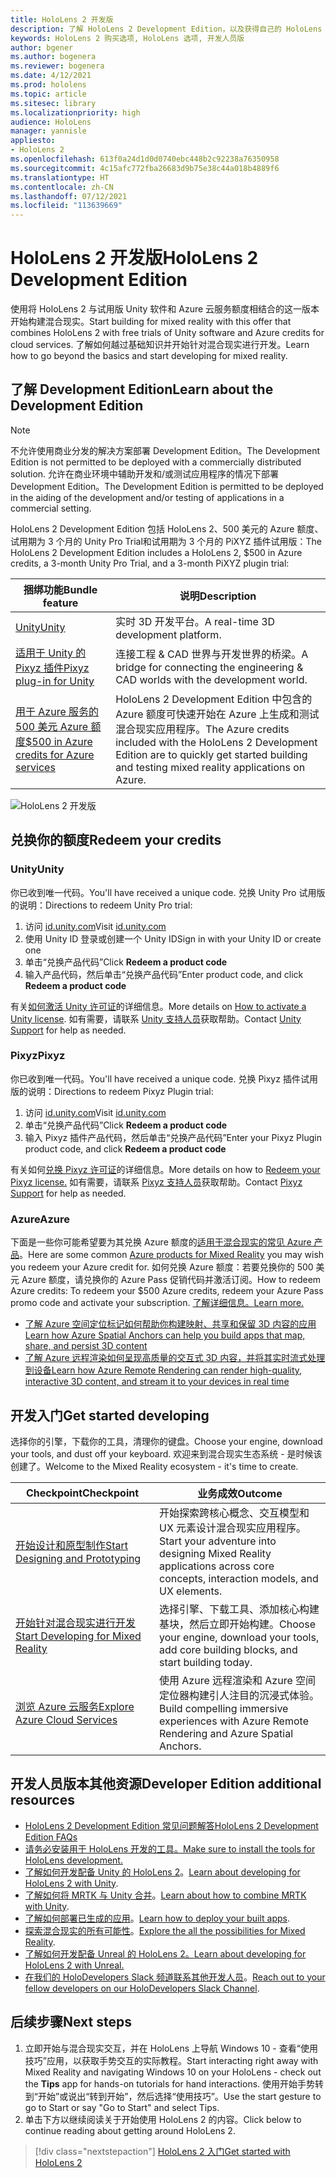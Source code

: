 ```yaml
---
title: HoloLens 2 开发版
description: 了解 HoloLens 2 Development Edition，以及获得自己的 HoloLens 2 Development Edition 后的后续操作。
keywords: HoloLens 2 购买选项, HoloLens 选项, 开发人员版
author: bgener
ms.author: bogenera
ms.reviewer: bogenera
ms.date: 4/12/2021
ms.prod: hololens
ms.topic: article
ms.sitesec: library
ms.localizationpriority: high
audience: HoloLens
manager: yannisle
appliesto:
- HoloLens 2
ms.openlocfilehash: 613f0a24d1d0d0740ebc448b2c92238a76350958
ms.sourcegitcommit: 4c15afc772fba26683d9b75e38c44a018b4889f6
ms.translationtype: HT
ms.contentlocale: zh-CN
ms.lasthandoff: 07/12/2021
ms.locfileid: "113639669"
---
```

# <a name="hololens-2-development-edition"></a><span data-ttu-id="1c721-104">HoloLens 2 开发版</span><span class="sxs-lookup"><span data-stu-id="1c721-104">HoloLens 2 Development Edition</span></span>

<span data-ttu-id="1c721-105">使用将 HoloLens 2 与试用版 Unity 软件和 Azure 云服务额度相结合的这一版本开始构建混合现实。</span><span class="sxs-lookup"><span data-stu-id="1c721-105">Start building for mixed reality with this offer that combines HoloLens 2 with free trials of Unity software and Azure credits for cloud services.</span></span> <span data-ttu-id="1c721-106">了解如何越过基础知识并开始针对混合现实进行开发。</span><span class="sxs-lookup"><span data-stu-id="1c721-106">Learn how to go beyond the basics and start developing for mixed reality.</span></span>

## <a name="learn-about-the-development-edition"></a><span data-ttu-id="1c721-107">了解 Development Edition</span><span class="sxs-lookup"><span data-stu-id="1c721-107">Learn about the Development Edition</span></span>

> [!NOTE]
> <span data-ttu-id="1c721-108">不允许使用商业分发的解决方案部署 Development Edition。</span><span class="sxs-lookup"><span data-stu-id="1c721-108">The Development Edition is not permitted to be deployed with a commercially distributed solution.</span></span> <span data-ttu-id="1c721-109">允许在商业环境中辅助开发和/或测试应用程序的情况下部署 Development Edition。</span><span class="sxs-lookup"><span data-stu-id="1c721-109">The Development Edition is permitted to be deployed in the aiding of the development and/or testing of applications in a commercial setting.</span></span>  

<span data-ttu-id="1c721-110">HoloLens 2 Development Edition 包括 HoloLens 2、500 美元的 Azure 额度、试用期为 3 个月的 Unity Pro Trial和试用期为 3 个月的 PiXYZ 插件试用版：</span><span class="sxs-lookup"><span data-stu-id="1c721-110">The HoloLens 2 Development Edition includes a HoloLens 2, $500 in Azure credits, a 3-month Unity Pro Trial, and a 3-month PiXYZ plugin trial:</span></span>

| <span data-ttu-id="1c721-111">捆绑功能</span><span class="sxs-lookup"><span data-stu-id="1c721-111">Bundle feature</span></span> | <span data-ttu-id="1c721-112">说明</span><span class="sxs-lookup"><span data-stu-id="1c721-112">Description</span></span> |
|---|---|
|  [<span data-ttu-id="1c721-113">Unity</span><span class="sxs-lookup"><span data-stu-id="1c721-113">Unity</span></span>](https://unity.com/) | <span data-ttu-id="1c721-114">实时 3D 开发平台。</span><span class="sxs-lookup"><span data-stu-id="1c721-114">A real-time 3D development platform.</span></span>   |
|  [<span data-ttu-id="1c721-115">适用于 Unity 的 Pixyz 插件</span><span class="sxs-lookup"><span data-stu-id="1c721-115">Pixyz plug-in for Unity</span></span>](https://www.pixyz-software.com/plugin/) | <span data-ttu-id="1c721-116">连接工程 &amp; CAD 世界与开发世界的桥梁。</span><span class="sxs-lookup"><span data-stu-id="1c721-116">A bridge for connecting the engineering &amp; CAD worlds with the development world.</span></span>   |
| [<span data-ttu-id="1c721-117">用于 Azure 服务的 500 美元 Azure 额度</span><span class="sxs-lookup"><span data-stu-id="1c721-117">$500 in Azure credits for Azure services</span></span>](https://azure.microsoft.com/resources/) | <span data-ttu-id="1c721-118">HoloLens 2 Development Edition 中包含的 Azure 额度可快速开始在 Azure 上生成和测试混合现实应用程序。</span><span class="sxs-lookup"><span data-stu-id="1c721-118">The Azure credits included with the HoloLens 2 Development Edition are to quickly get started building and testing mixed reality applications on Azure.</span></span> |

![HoloLens 2 开发版](./images/hololens-2-dev-ed.png)

## <a name="redeem-your-credits"></a><span data-ttu-id="1c721-120">兑换你的额度</span><span class="sxs-lookup"><span data-stu-id="1c721-120">Redeem your credits</span></span>

### <a name="unity"></a><span data-ttu-id="1c721-121">Unity</span><span class="sxs-lookup"><span data-stu-id="1c721-121">Unity</span></span>
<span data-ttu-id="1c721-122">你已收到唯一代码。</span><span class="sxs-lookup"><span data-stu-id="1c721-122">You'll have received a unique code.</span></span> <span data-ttu-id="1c721-123">兑换 Unity Pro 试用版的说明：</span><span class="sxs-lookup"><span data-stu-id="1c721-123">Directions to redeem Unity Pro trial:</span></span>
1. <span data-ttu-id="1c721-124">访问 [id.unity.com](http://id.unity.com/)</span><span class="sxs-lookup"><span data-stu-id="1c721-124">Visit [id.unity.com](http://id.unity.com/)</span></span>
1. <span data-ttu-id="1c721-125">使用 Unity ID 登录或创建一个 Unity ID</span><span class="sxs-lookup"><span data-stu-id="1c721-125">Sign in with your Unity ID or create one</span></span>
1. <span data-ttu-id="1c721-126">单击“兑换产品代码”</span><span class="sxs-lookup"><span data-stu-id="1c721-126">Click **Redeem a product code**</span></span>
1. <span data-ttu-id="1c721-127">输入产品代码，然后单击“兑换产品代码”</span><span class="sxs-lookup"><span data-stu-id="1c721-127">Enter product code, and click **Redeem a product code**</span></span>

<span data-ttu-id="1c721-128">有关[如何激活 Unity 许可证](https://support.unity3d.com/hc/articles/211438683-How-do-I-activate-my-license-)的详细信息。</span><span class="sxs-lookup"><span data-stu-id="1c721-128">More details on [How to activate a Unity license](https://support.unity3d.com/hc/articles/211438683-How-do-I-activate-my-license-).</span></span> <span data-ttu-id="1c721-129">如有需要，请联系 [Unity 支持人员](https://support.unity3d.com/hc)获取帮助。</span><span class="sxs-lookup"><span data-stu-id="1c721-129">Contact [Unity Support](https://support.unity3d.com/hc) for help as needed.</span></span>  

### <a name="pixyz"></a><span data-ttu-id="1c721-130">Pixyz</span><span class="sxs-lookup"><span data-stu-id="1c721-130">Pixyz</span></span>
<span data-ttu-id="1c721-131">你已收到唯一代码。</span><span class="sxs-lookup"><span data-stu-id="1c721-131">You'll have received a unique code.</span></span> <span data-ttu-id="1c721-132">兑换 Pixyz 插件试用版的说明：</span><span class="sxs-lookup"><span data-stu-id="1c721-132">Directions to redeem Pixyz Plugin trial:</span></span>
1. <span data-ttu-id="1c721-133">访问 [id.unity.com](http://id.unity.com/)</span><span class="sxs-lookup"><span data-stu-id="1c721-133">Visit [id.unity.com](http://id.unity.com/)</span></span>
1. <span data-ttu-id="1c721-134">单击“兑换产品代码”</span><span class="sxs-lookup"><span data-stu-id="1c721-134">Click **Redeem a product code**</span></span>
1. <span data-ttu-id="1c721-135">输入 Pixyz 插件产品代码，然后单击“兑换产品代码”</span><span class="sxs-lookup"><span data-stu-id="1c721-135">Enter your Pixyz Plugin product code, and click **Redeem a product code**</span></span>

<span data-ttu-id="1c721-136">有关如何[兑换 Pixyz 许可证](https://www.pixyz-software.com/documentations/html/2020.1/review/TrialLicense.html)的详细信息。</span><span class="sxs-lookup"><span data-stu-id="1c721-136">More details on how to [Redeem your Pixyz license.](https://www.pixyz-software.com/documentations/html/2020.1/review/TrialLicense.html)</span></span> <span data-ttu-id="1c721-137">如有需要，请联系 [Pixyz 支持人员](https://www.pixyz-software.com/support/)获取帮助。</span><span class="sxs-lookup"><span data-stu-id="1c721-137">Contact [Pixyz Support](https://www.pixyz-software.com/support/) for help as needed.</span></span>

### <a name="azure"></a><span data-ttu-id="1c721-138">Azure</span><span class="sxs-lookup"><span data-stu-id="1c721-138">Azure</span></span>
<span data-ttu-id="1c721-139">下面是一些你可能希望要为其兑换 Azure 额度的[适用于混合现实的常见 Azure 产品](https://azure.microsoft.com/topic/mixed-reality/)。</span><span class="sxs-lookup"><span data-stu-id="1c721-139">Here are some common [Azure products for Mixed Reality](https://azure.microsoft.com/topic/mixed-reality/) you may wish you redeem your Azure credit for.</span></span>
<span data-ttu-id="1c721-140">如何兑换 Azure 额度：若要兑换你的 500 美元 Azure 额度，请兑换你的 Azure Pass 促销代码并激活订阅。</span><span class="sxs-lookup"><span data-stu-id="1c721-140">How to redeem Azure credits: To redeem your $500 Azure credits, redeem your Azure Pass promo code and activate your subscription.</span></span> [<span data-ttu-id="1c721-141">了解详细信息。</span><span class="sxs-lookup"><span data-stu-id="1c721-141">Learn more.</span></span>](hololens2-development-edition-faq.yml#how-can-i-redeem-my--500-azure-credit-)

- [<span data-ttu-id="1c721-142">了解 Azure 空间定位标记如何帮助你构建映射、共享和保留 3D 内容的应用</span><span class="sxs-lookup"><span data-stu-id="1c721-142">Learn how Azure Spatial Anchors can help you build apps that map, share, and persist 3D content</span></span>](https://azure.microsoft.com/services/spatial-anchors/)
- [<span data-ttu-id="1c721-143">了解 Azure 远程渲染如何呈现高质量的交互式 3D 内容，并将其实时流式处理到设备</span><span class="sxs-lookup"><span data-stu-id="1c721-143">Learn how Azure Remote Rendering can render high-quality, interactive 3D content, and stream it to your devices in real time</span></span>](https://azure.microsoft.com/services/remote-rendering/)

## <a name="get-started-developing"></a><span data-ttu-id="1c721-144">开发入门</span><span class="sxs-lookup"><span data-stu-id="1c721-144">Get started developing</span></span>

<span data-ttu-id="1c721-145">选择你的引擎，下载你的工具，清理你的键盘。</span><span class="sxs-lookup"><span data-stu-id="1c721-145">Choose your engine, download your tools, and dust off your keyboard.</span></span> <span data-ttu-id="1c721-146">欢迎来到混合现实生态系统 - 是时候该创建了。</span><span class="sxs-lookup"><span data-stu-id="1c721-146">Welcome to the Mixed Reality ecosystem - it's time to create.</span></span>

|     <span data-ttu-id="1c721-147">Checkpoint</span><span class="sxs-lookup"><span data-stu-id="1c721-147">Checkpoint</span></span>                              |     <span data-ttu-id="1c721-148">业务成效</span><span class="sxs-lookup"><span data-stu-id="1c721-148">Outcome</span></span>                                                                                                                    |
|---------------------------------------------|---------------------------------------------------------------------------------------------------------------------------------|
|     [<span data-ttu-id="1c721-149">开始设计和原型制作</span><span class="sxs-lookup"><span data-stu-id="1c721-149">Start Designing and Prototyping</span></span>](/windows/mixed-reality/design/design)         |     <span data-ttu-id="1c721-150">开始探索跨核心概念、交互模型和 UX 元素设计混合现实应用程序。</span><span class="sxs-lookup"><span data-stu-id="1c721-150">Start your adventure into designing Mixed Reality applications across core concepts, interaction models, and UX elements.</span></span>     |
|     [<span data-ttu-id="1c721-151">开始针对混合现实进行开发</span><span class="sxs-lookup"><span data-stu-id="1c721-151">Start Developing for Mixed Reality</span></span>](/windows/mixed-reality/develop/development?tabs=unity)    |     <span data-ttu-id="1c721-152">选择引擎、下载工具、添加核心构建基块，然后立即开始构建。</span><span class="sxs-lookup"><span data-stu-id="1c721-152">Choose your engine, download your tools, add core building blocks, and start building today.</span></span>                                  |
|     [<span data-ttu-id="1c721-153">浏览 Azure 云服务</span><span class="sxs-lookup"><span data-stu-id="1c721-153">Explore Azure Cloud Services</span></span>](/windows/mixed-reality/develop/mixed-reality-cloud-services)            |     <span data-ttu-id="1c721-154">使用 Azure 远程渲染和 Azure 空间定位器构建引人注目的沉浸式体验。</span><span class="sxs-lookup"><span data-stu-id="1c721-154">Build compelling immersive experiences with Azure Remote Rendering and Azure Spatial Anchors.</span></span>                                 |

## <a name="developer-edition-additional-resources"></a><span data-ttu-id="1c721-155">开发人员版本其他资源</span><span class="sxs-lookup"><span data-stu-id="1c721-155">Developer Edition additional resources</span></span>

- [<span data-ttu-id="1c721-156">HoloLens 2 Development Edition 常见问题解答</span><span class="sxs-lookup"><span data-stu-id="1c721-156">HoloLens 2 Development Edition FAQs</span></span>](hololens2-development-edition-faq.yml)
- [<span data-ttu-id="1c721-157">请务必安装用于 HoloLens 开发的工具。</span><span class="sxs-lookup"><span data-stu-id="1c721-157">Make sure to install the tools for HoloLens development.</span></span>](/windows/mixed-reality/develop/install-the-tools?tabs=unity)
- <span data-ttu-id="1c721-158">[了解如何开发配备 Unity 的 HoloLens 2](/windows/mixed-reality/develop/unity/unity-development-overview?tabs=mrtk%2Carr%2Chl2)。</span><span class="sxs-lookup"><span data-stu-id="1c721-158">[Learn about developing for HoloLens 2 with Unity](/windows/mixed-reality/develop/unity/unity-development-overview?tabs=mrtk%2Carr%2Chl2).</span></span>
- <span data-ttu-id="1c721-159">[了解如何将 MRTK 与 Unity 合并](/windows/mixed-reality/develop/unity/mrtk-getting-started)。</span><span class="sxs-lookup"><span data-stu-id="1c721-159">[Learn about how to combine MRTK with Unity](/windows/mixed-reality/develop/unity/mrtk-getting-started).</span></span>
- <span data-ttu-id="1c721-160">[了解如何部署已生成的应用](app-deploy-overview.md)。</span><span class="sxs-lookup"><span data-stu-id="1c721-160">[Learn how to deploy your built apps](app-deploy-overview.md).</span></span>
- <span data-ttu-id="1c721-161">[探索混合现实的所有可能性](/windows/mixed-reality/)。</span><span class="sxs-lookup"><span data-stu-id="1c721-161">[Explore the all the possibilities for Mixed Reality](/windows/mixed-reality/).</span></span>
- [<span data-ttu-id="1c721-162">了解如何开发配备 Unreal 的 HoloLens 2。</span><span class="sxs-lookup"><span data-stu-id="1c721-162">Learn about developing for HoloLens 2 with Unreal.</span></span>](/windows/mixed-reality/develop/unreal/unreal-development-overview?tabs=mrtk%2Casa)
- <span data-ttu-id="1c721-163">[在我们的 HoloDevelopers Slack 频道联系其他开发人员](https://holodevelopersslack.azurewebsites.net/)。</span><span class="sxs-lookup"><span data-stu-id="1c721-163">[Reach out to your fellow developers on our HoloDevelopers Slack Channel](https://holodevelopersslack.azurewebsites.net/).</span></span>

## <a name="next-steps"></a><span data-ttu-id="1c721-164">后续步骤</span><span class="sxs-lookup"><span data-stu-id="1c721-164">Next steps</span></span>

1. <span data-ttu-id="1c721-165">立即开始与混合现实交互，并在 HoloLens 上导航 Windows 10 - 查看“使用技巧”应用，以获取手势交互的实际教程。</span><span class="sxs-lookup"><span data-stu-id="1c721-165">Start interacting right away with Mixed Reality and navigating Windows 10 on your HoloLens - check out the **Tips** app for hands-on tutorials for hand interactions.</span></span> <span data-ttu-id="1c721-166">使用开始手势转到“开始”或说出“转到开始”，然后选择“使用技巧”。</span><span class="sxs-lookup"><span data-stu-id="1c721-166">Use the start gesture to go to Start or say "Go to Start" and select Tips.</span></span>
1. <span data-ttu-id="1c721-167">单击下方以继续阅读关于开始使用 HoloLens 2 的内容。</span><span class="sxs-lookup"><span data-stu-id="1c721-167">Click below to continue reading about getting around HoloLens 2.</span></span>

> [!div class="nextstepaction"]
> [<span data-ttu-id="1c721-168">HoloLens 2 入门</span><span class="sxs-lookup"><span data-stu-id="1c721-168">Get started with HoloLens 2</span></span>](hololens2-basic-usage.md)
